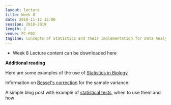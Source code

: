 ```yaml
---
layout: lecture
title: Week 8
date: 2018-11-12 15:00
session: 2018-2019
length: 2
venue: FC-F02
tagline: Concepts of Statistics and their Implementation for Data Analysis
---
```


* Week 8 Lecture content can be downloaded here 


**Additional reading**


Here are some examples of the use of [Statistics in Biology](http://www.nature.com/collections/qghhqm/content/statistics-in-biology)


Information on [Bessel's correction](https://en.wikipedia.org/wiki/Bessel%27s_correction) for the sample variance. 

A simple blog post with example of [statistical tests](http://blog.minitab.com/blog/adventures-in-statistics/choosing-between-a-nonparametric-test-and-a-parametric-test), when to use them and how 
